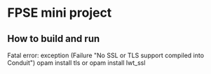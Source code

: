 # FPSE mini project

## How to build and run
Fatal error: exception (Failure "No SSL or TLS support compiled into Conduit")
opam install tls or opam install lwt_ssl
